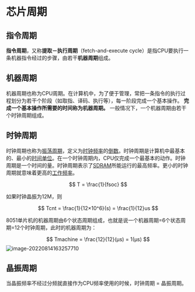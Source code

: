 # 芯片周期

## 指令周期

**指令周期**，又称**提取－执行周期**（fetch-and-execute cycle）是指CPU要执行一条机器指令经过的步骤，由若干**机器周期**组成。

## 机器周期

机器周期也称为CPU周期。在计算机中，为了便于管理，常把一条指令的执行过程划分为若干个阶段（如取指、译码、执行等），每一阶段完成一个基本操作。 **完成一个基本操作所需要的时间称为机器周期。** 一般情况下，一个机器周期由若干个时钟周期组成。

## 时钟周期

时钟周期也称为[振荡周期](https://baike.baidu.com/item/振荡周期/10063375)，定义为[时钟频率](https://baike.baidu.com/item/时钟频率/103708)的[倒数](https://baike.baidu.com/item/倒数/4793)。时钟周期是计算机中最基本的、最小的[时间单位](https://baike.baidu.com/item/时间单位/3078999)。在一个时钟周期内，CPU仅完成一个最基本的动作。时钟周期是一个时间的量。时钟周期表示了[SDRAM](https://baike.baidu.com/item/SDRAM)所能运行的最高频率。更小的时钟周期就意味着更高的[工作频率](https://baike.baidu.com/item/工作频率/6451298)。


$$
T = \frac{1}{fsoc}
$$


如果时钟晶振为12M，则


$$
Tcnt = \frac{1}{12×10^6}(s) = \frac{1}{12}us
$$


8051单片机的机器周期由6个状态周期组成，也就是说一个机器周期=6个状态周期=12个时钟周期，此时的机器周期为：


$$
Tmachine = \frac{12}{12}(μs) = 1(μs)
$$
![image-20220814163257710](https://pic-1304959529.cos.ap-guangzhou.myqcloud.com/DB/image-20220814163257710.png)

## 晶振周期

当晶振频率不经过分频就直接作为CPU频率使用的时候，时钟周期 = 晶振周期。

